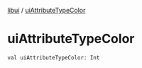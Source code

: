 [libui](index.md) / [uiAttributeTypeColor](./ui-attribute-type-color.md)

# uiAttributeTypeColor

`val uiAttributeTypeColor: Int`